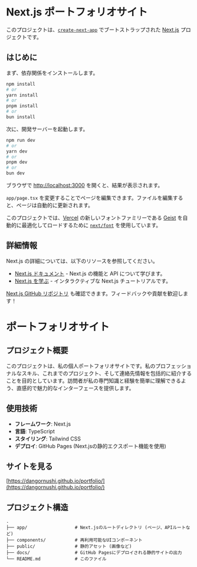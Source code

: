 # Next.js ポートフォリオサイト

このプロジェクトは、[`create-next-app`](https://nextjs.org/docs/app/api-reference/cli/create-next-app) でブートストラップされた [Next.js](https://nextjs.org) プロジェクトです。

## はじめに

まず、依存関係をインストールします。

```bash
npm install
# or
yarn install
# or
pnpm install
# or
bun install
```

次に、開発サーバーを起動します。

```bash
npm run dev
# or
yarn dev
# or
pnpm dev
# or
bun dev
```

ブラウザで [http://localhost:3000](http://localhost:3000) を開くと、結果が表示されます。

`app/page.tsx` を変更することでページを編集できます。ファイルを編集すると、ページは自動的に更新されます。

このプロジェクトでは、[Vercel](https://vercel.com/font) の新しいフォントファミリーである [Geist](https://vercel.com/font) を自動的に最適化してロードするために [`next/font`](https://nextjs.org/docs/app/building-your-application/optimizing/fonts) を使用しています。

## 詳細情報

Next.js の詳細については、以下のリソースを参照してください。

-   [Next.js ドキュメント](https://nextjs.org/docs) - Next.js の機能と API について学びます。
-   [Next.js を学ぶ](https://nextjs.org/learn) - インタラクティブな Next.js チュートリアルです。

[Next.js GitHub リポジトリ](https://github.com/vercel/next.js) も確認できます。フィードバックや貢献を歓迎します！

# ポートフォリオサイト

## プロジェクト概要

このプロジェクトは、私の個人ポートフォリオサイトです。私のプロフェッショナルなスキル、これまでのプロジェクト、そして連絡先情報を包括的に紹介することを目的としています。訪問者が私の専門知識と経験を簡単に理解できるよう、直感的で魅力的なインターフェースを提供します。

## 使用技術

*   **フレームワーク**: Next.js
*   **言語**: TypeScript
*   **スタイリング**: Tailwind CSS
*   **デプロイ**: GitHub Pages (Next.jsの静的エクスポート機能を使用)

## サイトを見る

[https://dangornushi.github.io/portfolio/](https://dangornushi.github.io/portfolio/)

## プロジェクト構造

```
.
├── app/                  # Next.jsのルートディレクトリ (ページ、APIルートなど)
├── components/           # 再利用可能なUIコンポーネント
├── public/               # 静的アセット (画像など)
├── docs/                 # GitHub Pagesにデプロイされる静的サイトの出力
└── README.md             # このファイル
